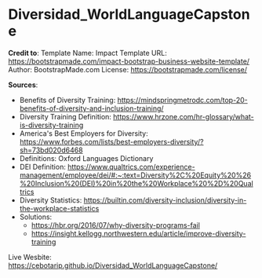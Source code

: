 # Diversidad_WorldLanguageCapstone

**Credit to**:
Template Name: Impact
Template URL: https://bootstrapmade.com/impact-bootstrap-business-website-template/
Author: BootstrapMade.com
License: https://bootstrapmade.com/license/
    
**Sources**:
- Benefits of Diversity Training: https://mindspringmetrodc.com/top-20-benefits-of-diversity-and-inclusion-training/
- Diversity Training Definition: https://www.hrzone.com/hr-glossary/what-is-diversity-training
- America's Best Employers for Diversity: https://www.forbes.com/lists/best-employers-diversity/?sh=73bd020d6468 
- Definitions: Oxford Languages Dictionary
- DEI Definition: https://www.qualtrics.com/experience-management/employee/dei/#:~:text=Diversity%2C%20Equity%20%26%20Inclusion%20(DEI)%20in%20the%20Workplace%20%2D%20Qualtrics
- Diversity Statistics: https://builtin.com/diversity-inclusion/diversity-in-the-workplace-statistics 
- Solutions: 
  - https://hbr.org/2016/07/why-diversity-programs-fail
  - https://insight.kellogg.northwestern.edu/article/improve-diversity-training

Live Wesbite: https://cebotarip.github.io/Diversidad_WorldLanguageCapstone/